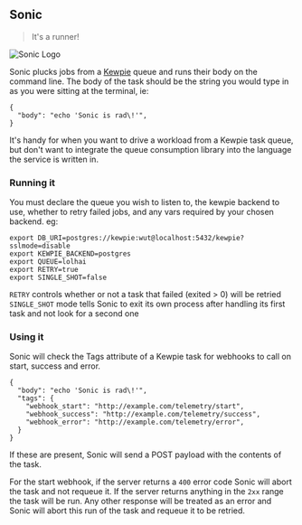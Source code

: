 ## Sonic

> It's a runner!

![Sonic Logo](https://notbad.software/img/sonic_logo.gif "Animated gif of Sonic the Hedgehog running")

Sonic plucks jobs from a [Kewpie](https://github.com/davidbanham/kewpie_go) queue and runs their body on the command line. The body of the task should be the string you would type in as you were sitting at the terminal, ie:

```
{
  "body": "echo 'Sonic is rad\!'",
}
```

It's handy for when you want to drive a workload from a Kewpie task queue, but don't want to integrate the queue consumption library into the language the service is written in.

### Running it

You must declare the queue you wish to listen to, the kewpie backend to use, whether to retry failed jobs, and any vars required by your chosen backend. eg:

```
export DB_URI=postgres://kewpie:wut@localhost:5432/kewpie?sslmode=disable
export KEWPIE_BACKEND=postgres
export QUEUE=lolhai
export RETRY=true
export SINGLE_SHOT=false
```

`RETRY` controls whether or not a task that failed (exited > 0) will be retried
`SINGLE_SHOT` mode tells Sonic to exit its own process after handling its first task and not look for a second one

### Using it

Sonic will check the Tags attribute of a Kewpie task for webhooks to call on start, success and error.

```
{
  "body": "echo 'Sonic is rad\!'",
  "tags": {
    "webhook_start": "http://example.com/telemetry/start",
    "webhook_success": "http://example.com/telemetry/success",
    "webhook_error": "http://example.com/telemetry/error",
  }
}
```

If these are present, Sonic will send a POST payload with the contents of the task.

For the start webhook, if the server returns a `400` error code Sonic will abort the task and not requeue it. If the server returns anything in the `2xx` range the task will be run. Any other response will be treated as an error and Sonic will abort this run of the task and requeue it to be retried.
